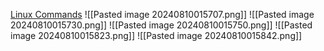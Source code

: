 [Linux Commands](https://www.mediacollege.com/linux/command/linux-command.html)
![[Pasted image 20240810015707.png]]
![[Pasted image 20240810015730.png]]
![[Pasted image 20240810015750.png]]
![[Pasted image 20240810015823.png]]
![[Pasted image 20240810015842.png]]
